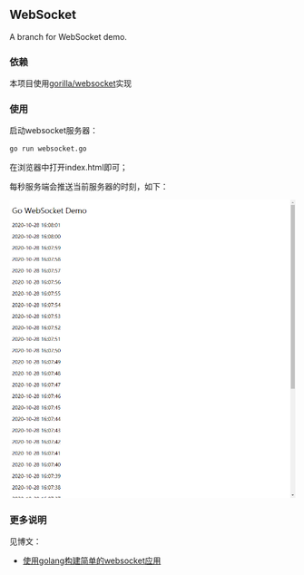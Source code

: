 ## WebSocket

A branch for WebSocket demo.

### 依赖

本项目使用[gorilla/websocket](https://github.com/gorilla/websocket)实现

### 使用

启动websocket服务器：

```bash
go run websocket.go
```

在浏览器中打开index.html即可；

每秒服务端会推送当前服务器的时刻，如下：

![websocket_demo.png](img/websocket_demo.png)

### 更多说明

见博文：
- [使用golang构建简单的websocket应用](https://jasonkayzk.github.io/2020/10/28/使用golang构建简单的websocket应用/)
